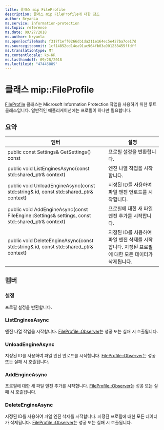 ```yaml
---
title: 클래스 mip FileProfile
description: 클래스 mip FileProfile에 대한 참조
author: BryanLa
ms.service: information-protection
ms.topic: reference
ms.date: 09/27/2018
ms.author: bryanla
ms.openlocfilehash: f317f1eff0266db1da211e164ec5e427ba7ce17d
ms.sourcegitcommit: 1cf14852cd14ea91ac964fb03a901238455ffdff
ms.translationtype: MT
ms.contentlocale: ko-KR
ms.lasthandoff: 09/28/2018
ms.locfileid: "47445889"
---
```

# <a name="class-mipfileprofile"></a>클래스 mip::FileProfile 
[FileProfile](class_mip_fileprofile.md) 클래스는 Microsoft Information Protection 작업을 사용하기 위한 루트 클래스입니다.
일반적인 애플리케이션에는 프로필이 하나만 필요합니다.
  
## <a name="summary"></a>요약
 멤버                        | 설명                                
--------------------------------|---------------------------------------------
 public const Settings& GetSettings() const  |  프로필 설정을 반환합니다.
public void ListEnginesAsync(const std::shared_ptr<void>& context)  |  엔진 나열 작업을 시작합니다.
public void UnloadEngineAsync(const std::string& id, const std::shared_ptr<void>& context)  |  지정된 ID를 사용하여 파일 엔진 언로드를 시작합니다.
public void AddEngineAsync(const FileEngine::Settings& settings, const std::shared_ptr<void>& context)  |  프로필에 대한 새 파일 엔진 추가를 시작합니다.
public void DeleteEngineAsync(const std::string& id, const std::shared_ptr<void>& context)  |  지정된 ID를 사용하여 파일 엔진 삭제를 시작합니다. 지정된 프로필에 대한 모든 데이터가 삭제됩니다.
  
## <a name="members"></a>멤버
  
### <a name="settings"></a>설정
프로필 설정을 반환합니다.
  
### <a name="listenginesasync"></a>ListEnginesAsync
엔진 나열 작업을 시작합니다.
[FileProfile::Observer](class_mip_fileprofile_observer.md)는 성공 또는 실패 시 호출됩니다.
  
### <a name="unloadengineasync"></a>UnloadEngineAsync
지정된 ID를 사용하여 파일 엔진 언로드를 시작합니다.
[FileProfile::Observer](class_mip_fileprofile_observer.md)는 성공 또는 실패 시 호출됩니다.
  
### <a name="addengineasync"></a>AddEngineAsync
프로필에 대한 새 파일 엔진 추가를 시작합니다.
[FileProfile::Observer](class_mip_fileprofile_observer.md)는 성공 또는 실패 시 호출됩니다.
  
### <a name="deleteengineasync"></a>DeleteEngineAsync
지정된 ID를 사용하여 파일 엔진 삭제를 시작합니다. 지정된 프로필에 대한 모든 데이터가 삭제됩니다.
[FileProfile::Observer](class_mip_fileprofile_observer.md)는 성공 또는 실패 시 호출됩니다.